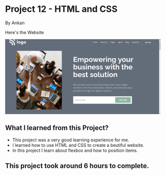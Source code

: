 # Project 12 - HTML and CSS

By Ankan

Here's the Website

![Completed Website](./screenshot.PNG)

## What I learned from this Project?

- This project was a very good learning experience for me.
- I learned how to use HTML and CSS to create a beutiful website.
- In this project I learn about flexbox and how to position items.

## This project took around 6 hours to complete.
